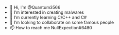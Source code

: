 - 👋 Hi, I’m @Quantum3566
- 👀 I’m interested in creating malwares
- 🌱 I’m currently learning C/C++ and C#
- 💞️ I’m looking to collaborate on some famous people
- 📫 How to reach me NullExpection#6480

<!---
Quantum3566/Quantum3566 is a ✨ special ✨ repository because its `README.md` (this file) appears on your GitHub profile.
You can click the Preview link to take a look at your changes.
--->
